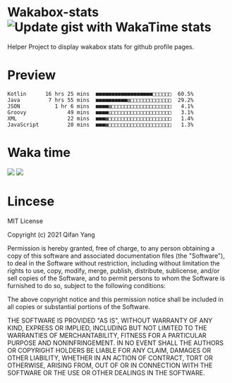  # Wakabox-stats ![Update gist with WakaTime stats](https://github.com/underwindfall/wakabox-stats/workflows/Update%20gist%20with%20WakaTime%20stats/badge.svg)

  Helper Project to display wakabox stats for github profile pages. 
 # Preview 
  
  ```  
 Kotlin      16 hrs 25 mins  ■■■■■■■■■■■■■■■■■■□□□□□□  60.5%
Java         7 hrs 55 mins  ■■■■■■■■■■▥□□□□□□□□□□□□□  29.2%
JSON           1 hr 6 mins  ■■■■▥□□□□□□□□□□□□□□□□□□□   4.1%
Groovy             49 mins  ■■■■◱□□□□□□□□□□□□□□□□□□□   3.1%
XML                22 mins  ■■■▦□□□□□□□□□□□□□□□□□□□□   1.4%
JavaScript         20 mins  ■■■▦□□□□□□□□□□□□□□□□□□□□   1.3% 
 ``` 
  
 
 
  
  # Waka time 

  ![](https://wakatime.com/share/@underwindfall/04fb31b6-0c1f-434d-b3a5-ac5e62f5364c.svg)
  ![](https://wakatime.com/share/@underwindfall/3d98f640-5c0f-4faf-b8df-1c48dec045b2.svg)
  
  # Lincese 

  MIT License

  Copyright (c) 2021 Qifan Yang
  
  Permission is hereby granted, free of charge, to any person obtaining a copy
  of this software and associated documentation files (the "Software"), to deal
  in the Software without restriction, including without limitation the rights
  to use, copy, modify, merge, publish, distribute, sublicense, and/or sell
  copies of the Software, and to permit persons to whom the Software is
  furnished to do so, subject to the following conditions:
  
  The above copyright notice and this permission notice shall be included in all
  copies or substantial portions of the Software.
  
  THE SOFTWARE IS PROVIDED "AS IS", WITHOUT WARRANTY OF ANY KIND, EXPRESS OR
  IMPLIED, INCLUDING BUT NOT LIMITED TO THE WARRANTIES OF MERCHANTABILITY,
  FITNESS FOR A PARTICULAR PURPOSE AND NONINFRINGEMENT. IN NO EVENT SHALL THE
  AUTHORS OR COPYRIGHT HOLDERS BE LIABLE FOR ANY CLAIM, DAMAGES OR OTHER
  LIABILITY, WHETHER IN AN ACTION OF CONTRACT, TORT OR OTHERWISE, ARISING FROM,
  OUT OF OR IN CONNECTION WITH THE SOFTWARE OR THE USE OR OTHER DEALINGS IN THE
  SOFTWARE.
